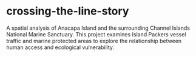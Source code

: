 # crossing-the-line-story
A spatial analysis of Anacapa Island and the surrounding Channel Islands National Marine Sanctuary. This project examines Island Packers vessel traffic and marine protected areas to explore the relationship between human access and ecological vulnerability.
